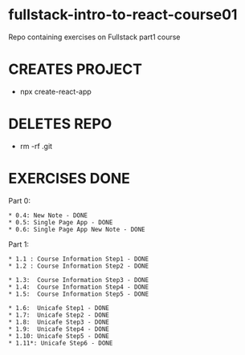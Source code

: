# fullstack-intro-to-react-course01
Repo containing exercises on Fullstack part1 course 


# CREATES PROJECT
- npx create-react-app <project-title>

# DELETES REPO 
- rm -rf .git


# EXERCISES DONE

Part 0:

    * 0.4: New Note - DONE
    * 0.5: Single Page App - DONE
    * 0.6: Single Page App New Note - DONE

Part 1: 

    * 1.1 : Course Information Step1 - DONE
    * 1.2 : Course Information Step2 - DONE

    * 1.3:  Course Information Step3 - DONE
    * 1.4:  Course Information Step4 - DONE
    * 1.5:  Course Information Step5 - DONE

    * 1.6:  Unicafe Step1 - DONE
    * 1.7:  Unicafe Step2 - DONE
    * 1.8:  Unicafe Step3 - DONE
    * 1.9:  Unicafe Step4 - DONE
    * 1.10: Unicafe Step5 - DONE
    * 1.11*: Unicafe Step6 - DONE

